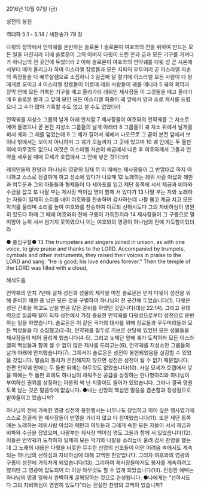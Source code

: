 2016년 10월 07일 (금)

성전의 봉헌



역대하 5:1 - 5:14 / 새찬송가 79 장


다윗의 장막에서 언약궤를 운반하는 솔로몬
1 솔로몬이 여호와의 전을 위하여 만드는 모든 일을 마친지라 이에 솔로몬이 그의 아버지 다윗이 드린 은과 금과 모든 기구를 가져다가 하나님의 전 곳간에 두었더라 2 이에 솔로몬이 여호와의 언약궤를 다윗 성 곧 시온에서부터 메어 올리고자 하여 이스라엘 장로들과 모든 지파의 우두머리 곧 이스라엘 자손의 족장들을 다 예루살렘으로 소집하니 3 일곱째 달 절기에 이스라엘 모든 사람이 다 왕에게로 모이고 4 이스라엘 장로들이 이르매 레위 사람들이 궤를 메니라 5 궤와 회막과 장막 안에 모든 거룩한 기구를 메고 올라가되 레위인 제사장들 이 그것들을 메고 올라가매 6 솔로몬 왕과 그 앞에 모인 모든 이스라엘 회중이 궤 앞에서 양과 소로 제사를 드렸으니 그 수가 많아 기록할 수도 없고 셀 수도 없었더라

언약궤를 지성소 그룹의 날개 아래 안치함
7 제사장들이 여호와의 언약궤를 그 처소로 메어 들였으니 곧 본전 지성소 그룹들의 날개 아래라 8 그룹들이 궤 처소 위에서 날개를 펴서 궤와 그 채를 덮었는데 9 그 채가 길어서 궤에서 나오므로 그 끝이 본전 앞에서 보이나 밖에서는 보이지 아니하며 그 궤가 오늘까지 그 곳에 있으며 10 궤 안에는 두 돌판 외에 아무것도 없으니 이것은 이스라엘 자손이 애굽에서 나온 후 여호와께서 그들과 언약을 세우실 때에 모세가 호렙에서 그 안에 넣은 것이더라

레위인들의 찬양과 하나님의 영광의 임재
11 이 때에는 제사장들이 그 반열대로 하지 아니하고 스스로 정결하게 하고 성소에 있다가 나오매 12 노래하는 레위 사람 아삽과 헤만과 여두둔과 그의 아들들과 형제들이 다 세마포를 입고 제단 동쪽에 서서 제금과 비파와 수금을 잡고 또 나팔 부는 제사장 백이십 명이 함께 서 있다가 13 나팔 부는 자와 노래하는 자들이 일제히 소리를 내어 여호와를 찬송하며 감사하는데 나팔 불고 제금 치고 모든 악기를 울리며 소리를 높여 여호와를 찬송하여 이르되 선하시도다 그의 자비하심이 영원히 있도다 하매 그 때에 여호와의 전에 구름이 가득한지라 14 제사장들이 그 구름으로 말미암아 능히 서서 섬기지 못하였으니 이는 여호와의 영광이 하나님의 전에 가득함이었더라

● 중심구절● 13 The trumpeters and singers joined in unison, as with one voice, to give praise and thanks to the LORD. Accompanied by trumpets, cymbals and other instruments, they raised their voices in praise to the LORD and sang: "He is good; his love endures forever." Then the temple of the LORD was filled with a cloud,

해석도움





언약궤의 안치
7년에 걸쳐 성전과 성물의 제작을 마친 솔로몬은 먼저 다윗이 성전을 위해 준비한 재원 중 남은 모든 것을 구별하여 하나님의 전 곳간에 두었습니다(1). 다윗은 성전 건축을 하고도 남을 만큼 많은 준비를 하였던 것입니다(대상 22:14). 그리고 유대력으로 일곱째 달이 되자 성전에서 가장 중요한 언약궤를 다윗성으로부터 성전으로 운반하는 일을 하였습니다. 솔로몬은 이 같은 국가의 대사를 위해 장로들과 우두머리들과 모든 백성들을 다 소집했고(2-3), 언약궤를 필두로 기브온 산당에 있었던 모든 성물들을 제사장들이 메어 올리게 했습니다(4-5). 그리고 놋제단 앞에 궤가 도착하자 모든 이스라엘의 백성들과 함께 셀 수 없이 많은 제사를 드리고는(6), 언약궤를 지성소안 그룹들의 날개 아래에 안치했습니다(7). 그제서야 솔로몬은 성전이 봉헌되었음을 실감할 수 있었을 것입니다. 말씀의 통치가 온전해지지 않으면 성전은 성전이 될 수 없기 때문입니다. 한편 언약궤 안에는 두 돌판 외에는 아무것도 없었습니다(10). 사실 모세가 호렙에서 넣을 때에는 두 돌판 외에도 하나님이 채워주신 공급을 상징하는 만나항아리와 하나님이 부여하신 권위를 상징하는 아론의 싹 난 지팡이도 들어가 있었습니다. 그러나 결국 영원토록 남는 것은 말씀밖에 없습니다.
●나는 신앙의 핵심인 말씀을 겸손함과 정성됨으로 받아들이고 있습니까?

하나님의 전에 가득한 영광
성전의 봉헌행사는 너무나도 장엄하고 의미 깊은 행사였기에 스스로 정결케 한 제사장들이 반열을 가리지 않고 다 참여했습니다(11). 또한 제단 동쪽에는 노래하는 레위사람 아삽과 헤만과 여두둔과 그에게 속한 모든 자들이 서서 제금과 비파와 수금을 잡았으며, 나팔부는 제사장 백이십 명도 그들과 함께 서 있었습니다(12). 이들은 언약궤가 도착하자 일제히 모든 악기와 나팔을 소리높이 울려 감사 찬양을 했는데 그 노래의 내용은 다윗을 비롯한 무수한 신앙의 선조들이 어떤 어려움 속에서도 계속되는 하나님의 선하심과 자비하심에 대해 고백한 찬양입니다. 그러자 여호와의 영광의 구름이 성전에 가득차게 되었습니다(13). 그리하여 제사장들마저도 봉사를 계속하려고 했지만 그 영광에 압도되어 더 이상 아무것도 할 수 없게 되었습니다(14). 진정한 예배는 하나님의 영광 앞에서 완벽하게 굴복당하는 것으로 완성됩니다.
●나에게는 “선하시도다 그의 자비하심이 영원히 있도다”라는 진실한 찬양의 고백이 있습니까?